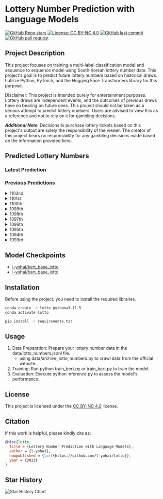 # Lottery Number Prediction with Language Models

[![GitHub Repo stars](https://img.shields.io/github/stars/l-yohai/lotto?style=social)](https://github.com/l-yohai/lotto/stargazers)
[![License: CC BY-NC 4.0](https://img.shields.io/badge/License-CC_BY--NC_4.0-lightgrey.svg)](https://creativecommons.org/licenses/by-nc/4.0/)
[![GitHub last commit](https://img.shields.io/github/last-commit/l-yohai/lotto)](https://github.com/l-yohai/lotto/commits/main)
[![GitHub pull request](https://img.shields.io/badge/PRs-welcome-blue)](https://github.com/l-yohai/lotto/pulls)


## Project Description
This project focuses on training a multi-label classification model and sequence to sequence model using South Korean lottery number data. This project's goal is to predict future lottery numbers based on historical draws. I utilize Python, PyTorch, and the Hugging Face Transformers library for this purpose.

Disclaimer: This project is intended purely for entertainment purposes. Lottery draws are independent events, and the outcomes of previous draws have no bearing on future ones. This project should not be taken as a serious attempt to predict lottery numbers. Users are advised to view this as a reference and not to rely on it for gambling decisions.

***Additional Note***: Decisions to purchase lottery tickets based on this project's output are solely the responsibility of the viewer. The creator of this project bears no responsibility for any gambling decisions made based on the information provided here.

## Predicted Lottery Numbers

### Latest Prediction


### Previous Predictions

<details>
    <summary>1102nd</summary>

- 1102nd predicted numbers
    - bert: 5, 18, 21, 26, 27, 45, bonus: 24
    - bart: 2, 8, 12, 15, 25, 28, bonus: 17
- 1102nd actual numbers: 13, 14, 22, 26, 37, 38, bonus: 20

</details>

<details>
    <summary>1101st</summary>

- 1101st predicted numbers
    - bert: 6, 18, 23, 27, 35, 45, bonus: 20
    - bart: 4, 7, 13, 18, 23, 31, bonus: 14
- 1101st actual numbers: 6, 7, 13, 28, 36, 42, bonus: 41

</details>

<details>
    <summary>1100th</summary>

- 1100th predicted numbers
    - bert: 12, 16, 18, 19, 28, 43, bonus: 33
    - bart: 2, 4, 13, 17, 18, 24, bonus: 1
- 1100th actual numbers: 17, 26, 29, 30, 31, 43, bonus: 12

</details>

<details>
    <summary>1099th</summary>

- 1099th predicted numbers
    - bert: 18, 19, 34, 36, 42, 43, bonus: 11
    - bart: 2, 7, 12, 17, 21, 44, bonus: 43
- 1099th actual numbers: 3, 20, 28, 38, 40, 43, bonus: 4

</details>

<details>
    <summary>1098th</summary>

- 1098th predicted numbers
    - bert: 11, 12, 18, 20, 21, 45, bonus: 22
    - bart: 1, 2, 10, 14, 20, 43, bonus: 13
- 1098th actual numbers: 12, 16, 21, 24, 41, 43, bonus: 15

</details>

<details>
    <summary>1097th</summary>

- 1097th predicted numbers
    - bert: 2, 7, 10, 19, 33, 36, bonus: 22
    - bart: 2, 4, 12, 14, 18, 26, bonus: 35
- 1097th actual numbers: 14, 33, 34, 35, 37, 40, bonus: 4

</details>

<details>
    <summary>1096th</summary>

- 1096th predicted numbers
    - bert: 11, 19, 33, 36, 41, 45, bonus: 12
    - bart: 2, 4, 12, 14, 23, 34, bonus: 27
- 1096th actual numbers: 1, 12, 16, 19, 23, 43, bonus: 34

</details>

<details>
    <summary>1095th</summary>

- 1095th predicted numbers
    - bert: 11, 12, 18, 19, 24, 45, bonus: 21
    - bart: 4, 8, 17, 18, 22, 24, bonus: 27
- 1095th actual numbers: 8, 14, 28, 29, 34, 40, bonus: 12

</details>

<details>
    <summary>1094th</summary>

- 1094th predicted numbers
    - bert: 12, 18, 19, 33, 36, 42, bonus: 43
    - bart: 5, 12, 17, 18, 23, 26, bonus: 43
- 1094th actual numbers: 6, 7, 15, 22, 26, 40, bonus: 41

</details>

<details>
    <summary>1093rd</summary>

- 1093rd predicted numbers
    - bert: 6, 18, 22, 24, 35, 44, bonus: 45
    - bart: 4, 12, 14, 18, 30, 44, bonus: 21
- 1093rd actual numbers: 10, 17, 22, 30, 35, 43, 44

</details>


## Model Checkpoints

- [l-yohai/bert_base_lotto](https://huggingface.co/l-yohai/bert_base_lotto?text=1093rd+lottery+numbers)
- [l-yohai/bart_base_lotto](https://huggingface.co/l-yohai/bart_base_lotto?text=1093rd+lottery+numbers)


## Installation

Before using the project, you need to install the required libraries.

```bash
conda create -n lotto python=3.11.5
conda activate lotto

pip install -r requirements.txt
```

## Usage

1. Data Preparation: Prepare your lottery number data in the data/lotto_numbers.jsonl file.
    * using data/archive_lotto_numbers.py to crawl data from the official website.
2. Training: Run python train_bert.py or train_bart.py to train the model.
3. Evaluation: Execute python inference.py to assess the model's performance.

## License

This project is licensed under the [CC BY-NC 4.0](https://creativecommons.org/licenses/by-nc/4.0/deed.ko) license.

## Citation

If this work is helpful, please kindly cite as:

```bibtex
@Misc{lotto,
  title = {Lottery Number Prediction with Language Models},
  author = {l-yohai},
  howpublished = {\url{https://github.com/l-yohai/lotto}},
  year = {2023}
}
```

## Star History

![Star History Chart](https://api.star-history.com/svg?repos=l-yohai/lotto&type=Date)
